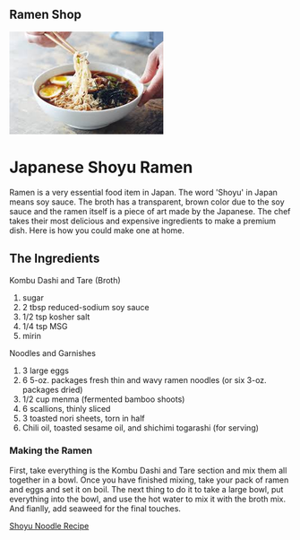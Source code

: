 ## Ramen Shop

![ramen 1](ramen.jpg)



# Japanese Shoyu Ramen

Ramen is a very essential food item in Japan. The word 'Shoyu' in Japan means soy sauce. The broth has a transparent, brown color due to the soy sauce and the ramen itself is a piece of art made by the Japanese. The chef takes their most delicious and expensive ingredients to make a premium dish. Here is how you could make one at home. 

## The Ingredients

Kombu Dashi and Tare (Broth)
1. sugar
2. 2 tbsp reduced-sodium soy sauce  
3. 1/2 tsp kosher salt
4. 1/4 tsp MSG
5. mirin

Noodles and Garnishes
1. 3 large eggs
2. 6 5-oz. packages fresh thin and wavy ramen noodles (or six 3-oz. packages dried)
3. 1/2 cup menma (fermented bamboo shoots)
4. 6 scallions, thinly sliced
5. 3 toasted nori sheets, torn in half
6. Chili oil, toasted sesame oil, and shichimi togarashi (for serving)

### Making the Ramen

First, take everything is the Kombu Dashi and Tare section and mix them all together in a bowl. Once you have finished mixing, take your pack of ramen and eggs and set it on boil. The next thing to do it to take a large bowl, put everything into the bowl, and use the hot water to mix it with the broth mix. And fianlly, add seaweed for the final touches.


[Shoyu Noodle Recipe](https://www.bonappetit.com/recipe/shoyu-ramen)
